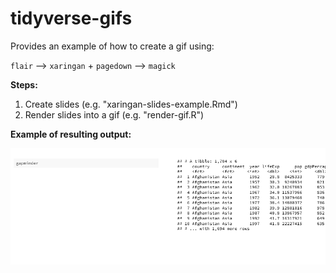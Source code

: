 # tidyverse-gifs

Provides an example of how to create a gif using:

`flair` --> `xaringan` + `pagedown` --> `magick`

**Steps:**

1. Create slides (e.g. "xaringan-slides-example.Rmd")
2. Render slides into a gif (e.g. "render-gif.R")

**Example of resulting output:**

![Example gif](many-model-performance.gif)